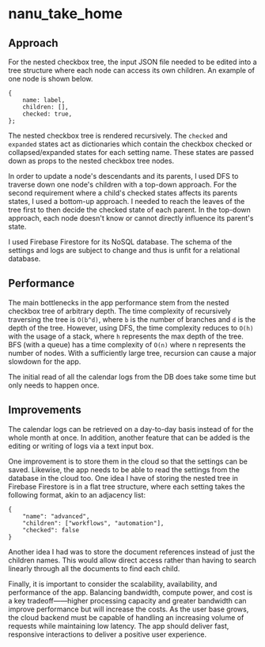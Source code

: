 # nanu_take_home


## Approach

For the nested checkbox tree, the input JSON file needed to be edited into a tree structure where each node can access its own children. An example of one node is shown below.

```
{
    name: label,
    children: [],
    checked: true,
};
```

The nested checkbox tree is rendered recursively. The `checked` and `expanded` states act as dictionaries which contain the checkbox checked or collapsed/expanded states for each setting name. These states are passed down as props to the nested checkbox tree nodes.

In order to update a node's descendants and its parents, I used DFS to traverse down one node's children with a top-down approach. For the second requirement where a child's checked states affects its parents states, I used a bottom-up approach. I needed to reach the leaves of the tree first to then decide the checked state of each parent. In the top-down approach, each node doesn't know or cannot directly influence its parent's state.

I used Firebase Firestore for its NoSQL database. The schema of the settings and logs are subject to change and thus is unfit for a relational database. 

## Performance

The main bottlenecks in the app performance stem from the nested checkbox tree of arbitrary depth. The time complexity of recursively traversing the tree is `O(b^d)`, where `b` is the number of branches and `d` is the depth of the tree. However, using DFS, the time complexity reduces to `O(h)` with the usage of a stack, where `h` represents the max depth of the tree. BFS (with a queue) has a time complexity of `O(n)` where n represents the number of nodes. With a sufficiently large tree, recursion can cause a major slowdown for the app.

The initial read of all the calendar logs from the DB does take some time but only needs to happen once.

## Improvements

The calendar logs can be retrieved on a day-to-day basis instead of for the whole month at once. In addition, another feature that can be added is the editing or writing of logs via a text input box.

One improvement is to store them in the cloud so that the settings can be saved. Likewise, the app needs to be able to read the settings from the database in the cloud too. One idea I have of storing the nested tree in Firebase Firestore is in a flat tree structure, where each setting takes the following format, akin to an adjacency list: 

```
{
    "name": "advanced",
    "children": ["workflows", "automation"],
    "checked": false
}
```

Another idea I had was to store the document references instead of just the children names. This would allow direct access rather than having to search linearly through all the documents to find each child.

Finally, it is important to consider the scalability, availability, and performance of the app. Balancing bandwidth, compute power, and cost is a key tradeoff——higher processing capacity and greater bandwidth can improve performance but will increase the costs. As the user base grows, the cloud backend must be capable of handling an increasing volume of requests while maintaining low latency. The app should deliver fast, responsive interactions to deliver a positive user experience.
